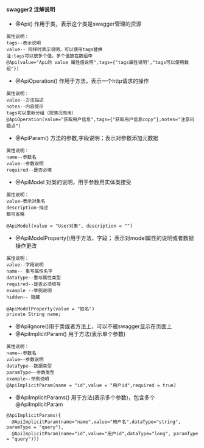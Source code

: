 #### swagger2 注解说明 
* @Api() 作用于类，表示这个类是swagger管理的资源
```
属性说明：
tags--表示说明
value-- 同样时表示说明，可以使用tags替换
注:tags可以放多个值，多个值放在数组中
@Api(value="Api的 value 属性值说明",tags={"tags属性说明","tags可以使用数组"})
```
* @ApiOperation() 作用于方法，表示一个http请求的操作
```
属性说明：
value--方法描述
notes--内容提示
tags可以重新分组（视情况而用）
@ApiOperation(value="获取用户信息",tags={"获取用户信息copy"},notes="注意问题点")
```
* @ApiParam() 方法的参数,字段说明；表示对参数添加元数据
```
属性说明：
name--参数名
value--参数说明
required--是否必填
```
* @ApiModel 对类的说明，用于参数用实体类接受
```
属性说明：
value–表示对象名
description–描述
都可省略

@ApiModel(value = "User对象", description = "")
```
* @ApiModelProperty()用于方法，字段； 表示对model属性的说明或者数据操作更改
```
属性说明：
value--字段说明
name-- 重写属性名字
dataType--重写属性类型
required--是否必须填写
example --举例说明
hidden-- 隐藏

@ApiModelProperty(value = "姓名")
private String name;
```
* @ApiIgnore()用于类或者方法上，可以不被swagger显示在页面上
* @ApiImplicitParam() 用于方法(表示单个参数)
```
属性说明：
name–-参数名
value–-参数说明
dataType–-数据类型
paramType–-参数类型
example–-举例说明
@ApiImplicitParam(name = "id",value = "用户id",required = true)
```
* @ApiImplicitParams() 用于方法(表示多个参数)，包含多个 @ApiImplicitParam
```
@ApiImplicitParams({
  @ApiImplicitParam(name="name",value="用户名",dataType="string", paramType = "query"),
  @ApiImplicitParam(name="id",value="用户id",dataType="long", paramType = "query")})
```